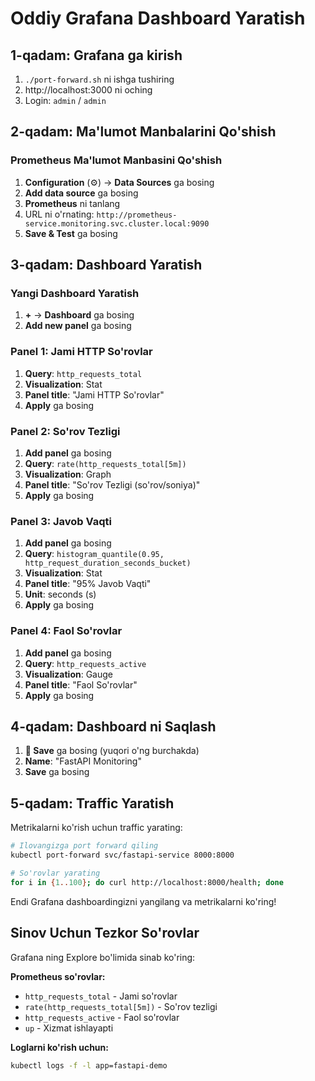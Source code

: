 # Oddiy Grafana Dashboard Yaratish

## 1-qadam: Grafana ga kirish
1. `./port-forward.sh` ni ishga tushiring
2. http://localhost:3000 ni oching
3. Login: `admin` / `admin`

## 2-qadam: Ma'lumot Manbalarini Qo'shish

### Prometheus Ma'lumot Manbasini Qo'shish
1. **Configuration** (⚙️) → **Data Sources** ga bosing
2. **Add data source** ga bosing
3. **Prometheus** ni tanlang
4. URL ni o'rnating: `http://prometheus-service.monitoring.svc.cluster.local:9090`
5. **Save & Test** ga bosing


## 3-qadam: Dashboard Yaratish

### Yangi Dashboard Yaratish
1. **+** → **Dashboard** ga bosing
2. **Add new panel** ga bosing

### Panel 1: Jami HTTP So'rovlar
1. **Query**: `http_requests_total`
2. **Visualization**: Stat
3. **Panel title**: "Jami HTTP So'rovlar"
4. **Apply** ga bosing

### Panel 2: So'rov Tezligi
1. **Add panel** ga bosing
2. **Query**: `rate(http_requests_total[5m])`
3. **Visualization**: Graph
4. **Panel title**: "So'rov Tezligi (so'rov/soniya)"
5. **Apply** ga bosing

### Panel 3: Javob Vaqti
1. **Add panel** ga bosing
2. **Query**: `histogram_quantile(0.95, http_request_duration_seconds_bucket)`
3. **Visualization**: Stat
4. **Panel title**: "95% Javob Vaqti"
5. **Unit**: seconds (s)
6. **Apply** ga bosing

### Panel 4: Faol So'rovlar
1. **Add panel** ga bosing
2. **Query**: `http_requests_active`
3. **Visualization**: Gauge
4. **Panel title**: "Faol So'rovlar"
5. **Apply** ga bosing


## 4-qadam: Dashboard ni Saqlash
1. **💾 Save** ga bosing (yuqori o'ng burchakda)
2. **Name**: "FastAPI Monitoring"
3. **Save** ga bosing

## 5-qadam: Traffic Yaratish
Metrikalarni ko'rish uchun traffic yarating:
```bash
# Ilovangizga port forward qiling
kubectl port-forward svc/fastapi-service 8000:8000

# So'rovlar yarating
for i in {1..100}; do curl http://localhost:8000/health; done
```

Endi Grafana dashboardingizni yangilang va metrikalarni ko'ring!

## Sinov Uchun Tezkor So'rovlar

Grafana ning Explore bo'limida sinab ko'ring:

**Prometheus so'rovlar:**
- `http_requests_total` - Jami so'rovlar
- `rate(http_requests_total[5m])` - So'rov tezligi
- `http_requests_active` - Faol so'rovlar
- `up` - Xizmat ishlayapti

**Loglarni ko'rish uchun:**
```bash
kubectl logs -f -l app=fastapi-demo
```